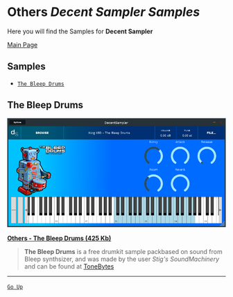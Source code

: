 # <a name="home"></a>**Others** *Decent Sampler Samples*

Here you will find the Samples for **Decent Sampler**

[Main Page](../../README.md)


## **Samples**
- [`The Bleep Drums`](#the_bleep_drums)


## <a name="the_bleep_drums"></a>**The Bleep Drums**

![IMAGE](images/Others-The_Bleep_Drums.png)

[**Others - The Bleep Drums (425 Kb)**](Samples/Others%20-%20The%20Bleep%20Drums.dslibrary)

> **The Bleep Drums** is a free drumkit sample packbased on sound from Bleep synthsizer, and was made by the user *Stig's SoundMachinery* and can be found at [ToneBytes](http://tonebytes.com/the-bleep-drums/)


--- 
[`Go Up`](#home)
